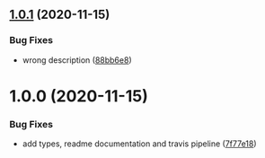 ## [1.0.1](https://github.com/gkampitakis/fastify-method-not-allowed/compare/v1.0.0...v1.0.1) (2020-11-15)


### Bug Fixes

* wrong description ([88bb6e8](https://github.com/gkampitakis/fastify-method-not-allowed/commit/88bb6e8b7c8b309bb6168c4f47095cd5515051c9))

# 1.0.0 (2020-11-15)


### Bug Fixes

* add types, readme documentation and travis pipeline ([7f77e18](https://github.com/gkampitakis/fastify-method-not-allowed/commit/7f77e180f61fc2025358275b98262aaa91029c7a))
